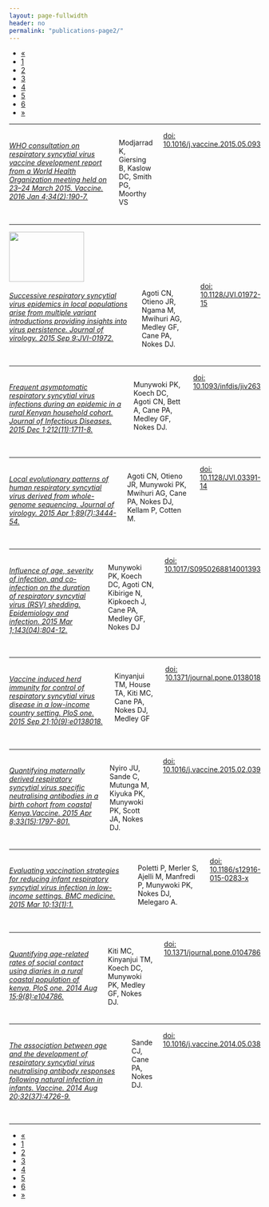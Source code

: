 ```yaml
---
layout: page-fullwidth
header: no
permalink: "publications-page2/"
---
```


<!-- pagination ...check customisation in _settings_global.scss -->
<div class="row right">
<div class="pagination-centered">
  <ul class="inline-list">
    <li class="arrow unavailable"><a href="{{ site.url }}/publications">&laquo;</a></li>
    <li><a href="{{ site.url }}/publications">1</a></li>
    <li class="current"><a href="{{ site.url }}/publications-page2">2</a></li>
    <li><a href="{{ site.url }}/publications-page3">3</a></li>
    <li><a href="{{ site.url }}/publications-page4">4</a></li>
    <li><a href="{{ site.url }}/publications-page5">5</a></li>
    <li><a href="{{ site.url }}/publications-page6">6</a></li>
    <!-- <li><a href="">4</a></li>
    <li class="unavailable"><a href="">&hellip;</a></li>
    <li><a href="">12</a></li>
    <li><a href="">13</a></li> -->
    <li class="arrow"><a href="{{ site.url }}/publications-page3">&raquo;</a></li>
  </ul>
</div>
</div>

<hr>

<div class="row">
<div class="small-2 columns">
  <img class="publication" src="{{ site.url }}/images/article_img/WHO-RSV-2016.png" alt="">
</div>
<div class="small-10 columns">
<h6><a href="https://www.ncbi.nlm.nih.gov/pubmed/26100926" target="_blank">WHO consultation on respiratory syncytial virus vaccine development report from a World Health Organization meeting held on 23–24 March 2015. Vaccine. 2016 Jan 4;34(2):190-7.</a></h6>
<p>Modjarrad K, Giersing B, Kaslow DC, Smith PG, Moorthy VS</p>
<div class="small-12 columns">
<!-- <div class="small-2 columns left">
<a href="https://www.ncbi.nlm.nih.gov/pubmed/26100926" target="_blank">Pubmed</a>  
</div>
<div class="small-3 columns left">
<a href="https://scholar.google.com/scholar?q=WHO+consultation+on+Respiratory+Syncytial+Virus+Vaccine+Development+Report+from+a+World+Health+Organization+Meeting+held+on+23-24+March+2015&btnG=&hl=en&as_sdt=0%2C5" target="_blank">Google Scholar</a>
</div> -->
<div class="small-6 columns left">
<a href="https://dx.doi.org/10.1016/j.vaccine.2015.05.093" target="_blank">doi: 10.1016/j.vaccine.2015.05.093</a>
</div>
</div>
</div>
</div>

<hr>

<div class="row">
<div class="small-2 columns">
  <img class="publication" src="{{ site.url }}/images/article_img/Agoti-et-al-2015.jpg" alt="" height="100" width="150">
</div>

<div class="small-10 columns"> 
<h6><a href="https://www.ncbi.nlm.nih.gov/pubmed/26355091" target="_blank">Successive respiratory syncytial virus epidemics in local populations arise from multiple variant introductions providing insights into virus persistence. Journal of virology. 2015 Sep 9:JVI-01972.</a></h6>
<p>Agoti CN, Otieno JR, Ngama M, Mwihuri AG, Medley GF, Cane PA, Nokes DJ.</p>
<div class="small-12 columns">
<!-- <div class="small-2 columns left">
<a href="https://www.ncbi.nlm.nih.gov/pubmed/26355091" target="_blank">Pubmed</a>  
</div>
<div class="small-3 columns left">
<a href="https://scholar.google.com/scholar?q=Successive+Respiratory+Syncytial+Virus+Epidemics+in+Local+Populations+Arise+from+Multiple+Variant+Introductions%2C+Providing+Insights+into+Virus+Persistence.&btnG=&hl=en&as_sdt=0%2C5" target="_blank">Google Scholar</a>
</div> -->
<div class="small-6 columns left">
<a href="https://dx.doi.org/10.1128/JVI.01972-15" target="_blank">doi: 10.1128/JVI.01972-15</a>
</div>
</div>
</div>
</div>

<hr>

<div class="row">
<div class="small-2 columns">
  <img class="publication" src="{{ site.url }}/images/article_img/Munywoki-et-al-2015.jpg" alt="">    
</div>

<div class="small-10 columns">
<h6><a href="https://www.ncbi.nlm.nih.gov/pubmed/25941331" target="_blank">Frequent asymptomatic respiratory syncytial virus infections during an epidemic in a rural Kenyan household cohort. Journal of Infectious Diseases. 2015 Dec 1;212(11):1711-8.</a></h6>
<p>Munywoki PK, Koech DC, Agoti CN, Bett A, Cane PA, Medley GF, Nokes DJ. </p>
<div class="small-12 columns">
<!-- <div class="small-2 columns left">
<a href="https://www.ncbi.nlm.nih.gov/pubmed/25941331" target="_blank">Pubmed</a>  
</div>
<div class="small-3 columns left">
<a href="https://scholar.google.com/scholar?q=Successive+Respiratory+Syncytial+Virus+Epidemics+in+Local+Populations+Arise+from+Multiple+Variant+Introductions%2C+Providing+Insights+into+Virus+Persistence.&btnG=&hl=en&as_sdt=0%2C5" target="_blank">Google Scholar</a>
</div> -->
<div class="small-6 columns left">
<a href="https://dx.doi.org/10.1093/infdis/jiv263" target="_blank">doi: 10.1093/infdis/jiv263</a>
</div>
</div>
</div>
</div>

<hr>

<div class="row">
<div class="small-2 columns">
  <img class="publication" src="{{ site.url }}/images/article_img/Agoti-et-al-2015-jvi.jpg" alt="">
</div>

<div class="small-10 columns">
<h6><a href="https://www.ncbi.nlm.nih.gov/pubmed/25609811" target="_blank"> Local evolutionary patterns of human respiratory syncytial virus derived from whole-genome sequencing. Journal of virology. 2015 Apr 1;89(7):3444-54.</a></h6>
<p class="text-justify">Agoti CN, Otieno JR, Munywoki PK, Mwihuri AG, Cane PA, Nokes DJ, Kellam P, Cotten M.</p>
<div class="small-12 columns">
<!-- <div class="small-2 columns left">
<a href="https://www.ncbi.nlm.nih.gov/pubmed/25609811" target="_blank">Pubmed</a>  
</div>
<div class="small-3 columns left">
<a href="https://scholar.google.com/scholar?q=Local+Evolutionary+Patterns+of+Human+Respiratory+Syncytial+Virus+Derived+from+Whole-Genome+Sequencing.&btnG=&hl=en&as_sdt=0%2C5" target="_blank">Google Scholar</a>
</div> -->
<div class="small-6 columns left">
<a href="https://dx.doi.org/10.1128/JVI.03391-14" target="_blank">doi: 10.1128/JVI.03391-14</a>
</div>
</div>
</div>
</div>

<hr>

<div class="row">
<div class="small-2 columns">
 <img class="publication" src="{{ site.url }}/images/article_img/Munywoki-et-al-2015-epi-and-infection.png" alt="">
</div>

<div class="small-10 columns">
<h6><a href="https://www.ncbi.nlm.nih.gov/pubmed/24901443" target="_blank">Influence of age, severity of infection, and co-infection on the duration of respiratory syncytial virus (RSV) shedding. Epidemiology and infection. 2015 Mar 1;143(04):804-12.</a></h6>
<p>Munywoki PK, Koech DC, Agoti CN, Kibirige N, Kipkoech J, Cane PA, Medley GF, Nokes DJ</p>
<div class="small-12 columns">
<!-- <div class="small-2 columns left">
<a href="https://www.ncbi.nlm.nih.gov/pubmed/24901443" target="_blank">Pubmed</a>  
</div>
<div class="small-3 columns left">
<a href="https://scholar.google.com/scholar?q=Influence+of+age%2C+severity+of+infection%2C+and+co-infection+on+the+duration+of+respiratory+syncytial+virus+%28RSV%29+shedding&btnG=&hl=en&as_sdt=0%2C5" target="_blank">Google Scholar</a>
</div> -->
<div class="small-6 columns left">
<a href="https://dx.doi.org/10.1017/S0950268814001393" target="_blank">doi: 10.1017/S0950268814001393</a>
</div>
</div>
</div>
</div>

<hr>

<div class="row" >
<div class="small-2 columns">
 <img class="publication" src="{{ site.url }}/images/article_img/kinyanjui-plos-one-2015.png" alt="">
</div>

<div class="small-10 columns">
<h6><a href="https://www.ncbi.nlm.nih.gov/pubmed/26390032 " target="_blank">Vaccine induced herd immunity for control of respiratory syncytial virus disease in a low-income country setting. PloS one. 2015 Sep 21;10(9):e0138018.</a></h6>
<p>Kinyanjui TM, House TA, Kiti MC, Cane PA, Nokes DJ, Medley GF</p>
<div class="small-12 columns">
<!-- <div class="small-2 columns left">
<a href="https://www.ncbi.nlm.nih.gov/pubmed/26390032 " target="_blank">Pubmed</a>  
</div>
<div class="small-3 columns left">
<a href="https://scholar.google.com/scholar?q=Influence+of+age%2C+severity+of+infection%2C+and+co-infection+on+the+duration+of+respiratory+syncytial+virus+%28RSV%29+shedding&btnG=&hl=en&as_sdt=0%2C5" target="_blank">Google Scholar</a>
</div> -->
<div class="small-6 columns left">
<a href="https://dx.doi.org/10.1371/journal.pone.0138018" target="_blank">doi: 10.1371/journal.pone.0138018</a>
</div>
</div>
</div>
</div>

<hr>

<div class="row">
<div class="small-2 columns">
 <img class="publication" src="{{ site.url }}/images/article_img/nyiro-vaccine-2015.png" alt="">
</div>

<div class="small-10 columns">
<h6><a href="https://www.ncbi.nlm.nih.gov/pubmed/25725445" target="_blank">
Quantifying maternally derived respiratory syncytial virus specific neutralising antibodies in a birth cohort from coastal Kenya.Vaccine. 2015 Apr 8;33(15):1797-801.
</a></h6>
<p>Nyiro JU, Sande C, Mutunga M, Kiyuka PK, Munywoki PK, Scott JA, Nokes DJ.</p>
<div class="small-12 columns">
<!-- <div class="small-2 columns left">
<a href="https://www.ncbi.nlm.nih.gov/pubmed/25725445" target="_blank">Pubmed</a>  
</div>
<div class="small-2 columns left">
<a href="https://scholar.google.com/scholar?q=Quantifying+maternally+derived+respiratory+syncytial+virus+specific+neutralising+antibodies+in+a+birth+cohort+from+coastal+Kenya&btnG=&hl=en&as_sdt=0%2C5" target="_blank">Google Scholar</a>
</div> -->
<div class="small-5 columns">
<a href="https://dx.doi.org/10.1016/j.vaccine.2015.02.039" target="_blank">doi: 10.1016/j.vaccine.2015.02.039</a>
</div>
</div>
</div>
</div>

<hr>

<div class="row" >
<div class="small-2 columns end">
 <img class="publication" src="{{ site.url }}/images/article_img/poletti-bmc-2015.png" alt="">
</div>

<div class="small-10 columns">
<h6><a href="https://www.ncbi.nlm.nih.gov/pubmed/25857701" target="_blank">Evaluating vaccination strategies for reducing infant respiratory syncytial virus infection in low-income settings. BMC medicine. 2015 Mar 10;13(1):1. </a></h6>
 <p>Poletti P, Merler S, Ajelli M, Manfredi P, Munywoki PK, Nokes DJ, Melegaro A. </p>
<div class="small-12 columns">
<!--<div class="small-2 columns left">
<a href="https://www.ncbi.nlm.nih.gov/pubmed/25857701" target="_blank">Pubmed</a>  
</div>
<div class="small-2 columns left">
<a href="https://scholar.google.com/scholar?q=Evaluating+vaccination+strategies+for+reducing+infant+respiratory+syncytial+virus+infection+in+low-income+settings&btnG=&hl=en&as_sdt=0%2C5" target="_blank">Google Scholar</a>
</div> -->
<div class="small-5 columns left">
<a href="https://dx.doi.org/10.1186/s12916-015-0283-x" target="_blank">doi: 10.1186/s12916-015-0283-x</a>
</div>
</div>
</div>
</div>

<hr>

<div class="row">
<div class="small-2 columns">
 <img class="publication" src="{{ site.url }}/images/article_img/kiti-plosone-2014.png" alt="">
</div>

<div class="small-10 columns">
<h6><a href="https://www.ncbi.nlm.nih.gov/pubmed/25127257" target="_blank">Quantifying age-related rates of social contact using diaries in a rural coastal population of kenya. PloS one. 2014 Aug 15;9(8):e104786.</a></h6>
 <p>Kiti MC, Kinyanjui TM, Koech DC, Munywoki PK, Medley GF, Nokes DJ. </p>
<div class="small-12 columns">
<!--<div class="small-2 columns left">
<a href="https://www.ncbi.nlm.nih.gov/pubmed/25127257" target="_blank">Pubmed</a>  
</div>
<div class="small-2 columns left">
<a href="https://scholar.google.com/scholar?q=Quantifying+age-related+rates+of+social+contact+using+diaries+in+a+rural+coastal+population+of+Kenya+&btnG=&hl=en&as_sdt=0%2C5" target="_blank">Google Scholar</a>
</div> -->
<div class="small-5 columns left">
<a href="https://dx.doi.org/10.1371/journal.pone.0104786" target="_blank">doi: 10.1371/journal.pone.0104786</a>
</div>
</div>
</div>
</div>

<hr>

<div class="row">
<div class="small-2 columns">
 <img class="publication" src="{{ site.url }}/images/article_img/sande-vaccine-2014.png" alt="">
</div>

<div class="small-10 columns">
<h6><a href="https://www.ncbi.nlm.nih.gov/pubmed/25005882" target="_blank">The association between age and the development of respiratory syncytial virus neutralising antibody responses following natural infection in infants.  Vaccine.  2014 Aug 20;32(37):4726-9.</a></h6>
<p>Sande CJ, Cane PA, Nokes DJ. </p>
<div class="small-12 columns">
<!-- <div class="small-2 columns left">
<a href="https://www.ncbi.nlm.nih.gov/pubmed/25005882" target="_blank">Pubmed</a>  
</div>
<div class="small-2 columns left">
<a href="https://scholar.google.com/scholar?q=The+association+between+age+and+the+developmentof+respiratory+syncytial+virus+neutralising+antibody+responses+following+natural++infection+in+infant&btnG=&hl=en&as_sdt=0%2C5" target="_blank">Google Scholar</a>
</div> -->
<div class="small-5 columns left">
<a href="https://dx.doi.org/10.1016/j.vaccine.2014.05.038" target="_blank">doi: 10.1016/j.vaccine.2014.05.038</a>
</div>
</div>
</div>
</div>

<hr>


<!-- pagination ...check customisation in _settings_global.scss -->
<div class="row right">
<div class="pagination-centered">
  <ul class="inline-list">
    <li class="arrow unavailable"><a href="{{ site.url }}/publications">&laquo;</a></li>
    <li><a href="{{ site.url }}/publications">1</a></li>
    <li class="current"><a href="{{ site.url }}/publications-page2">2</a></li>
    <li><a href="{{ site.url }}/publications-page3">3</a></li>
    <li><a href="{{ site.url }}/publications-page4">4</a></li>
    <li><a href="{{ site.url }}/publications-page5">5</a></li>
    <li><a href="{{ site.url }}/publications-page6">6</a></li>
    <!-- <li><a href="">4</a></li>
    <li class="unavailable"><a href="">&hellip;</a></li>
    <li><a href="">12</a></li>
    <li><a href="">13</a></li> -->
    <li class="arrow"><a href="{{ site.url }}/publications-page3">&raquo;</a></li>
  </ul>
</div>
</div>